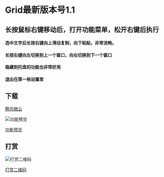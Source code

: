 Grid最新版本号1.1
====
## 长按鼠标右键移动后，打开功能菜单，松开右键后执行

#### 选中文字后长按右键向上滑动复制，向下粘贴，非常流畅。
#### 长按右键向左切换到上一个窗口，向右切换到下一个窗口
#### 隐藏到托盘的功能也非常好用
#### 退出在第一格设置里

## 下载

[腾讯微云](https://share.weiyun.com/EoHvFhk7)

![功能预览](https://meta.appinn.net/uploads/default/original/2X/1/17aa8677e6497cb80893552098f829541155f280.png)

[功能预览](https://meta.appinn.net/uploads/default/original/2X/1/17aa8677e6497cb80893552098f829541155f280.png)

## 打赏

![打赏二维码](https://meta.appinn.net/uploads/default/original/2X/2/2b969a6c353350a0258d8d2c0df2c4d8e6e015f7.png)

[打赏二维码](https://meta.appinn.net/uploads/default/original/2X/2/2b969a6c353350a0258d8d2c0df2c4d8e6e015f7.png)
